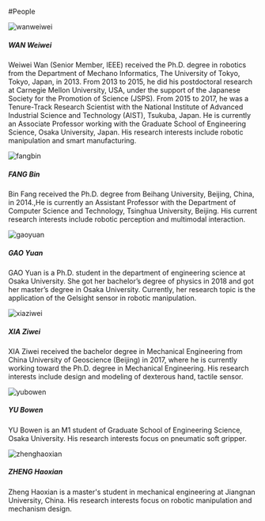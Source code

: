 
#People
</n>

<div class="card mb-3" style="max-width: 700px;">
  <div class="row no-gutters">
    <div class="col-md-4">
      <img src="/imgs/WanWeiwei.jpg" class="card-img" alt="wanweiwei">
    </div>
    <div class="col-md-8">
      <div class="card-body">
        <h5 class="card-title">WAN Weiwei</h5>
        <p class="card-text">Weiwei Wan (Senior Member, IEEE) received the Ph.D. degree in robotics from the Department of Mechano Informatics, The University of Tokyo, Tokyo, Japan, in 2013. From 2013 to 2015, he did his postdoctoral research at Carnegie Mellon University, USA, under the support of the Japanese Society for the Promotion of Science (JSPS). From 2015 to 2017, he was a Tenure-Track Research Scientist with the National Institute of Advanced Industrial Science and Technology (AIST), Tsukuba, Japan. He is currently an Associate Professor working with the Graduate School of Engineering Science, Osaka University, Japan. His research interests include robotic manipulation and smart manufacturing.</p>
      </div>
    </div>
  </div>
</div>



<div class="card mb-3" style="max-width: 700px;">
  <div class="row no-gutters">
    <div class="col-md-4">
      <img src="/imgs/FangBin.jpg" class="card-img" alt="fangbin">
    </div>
    <div class="col-md-8">
      <div class="card-body">
        <h5 class="card-title">FANG Bin</h5>
        <p class="card-text">Bin Fang received the Ph.D. degree from Beihang University, Beijing, China, in 2014.,He is currently an Assistant Professor with the Department of Computer Science and Technology, Tsinghua University, Beijing. His current research interests include robotic perception and multimodal interaction.</p>
      </div>
    </div>
  </div>
</div>



<div class="card mb-3" style="max-width: 700px;">
  <div class="row no-gutters">
    <div class="col-md-4">
      <img src="/imgs/GaoYuan.jpg" class="card-img" alt="gaoyuan">
    </div>
    <div class="col-md-8">
      <div class="card-body">
        <h5 class="card-title">GAO Yuan</h5>
        <p class="card-text">GAO Yuan is a Ph.D. student in the department of engineering science at Osaka University. She got her bachelor’s degree of physics in 2018 and got her master’s degree in Osaka University. Currently, her research topic is the application of the Gelsight sensor in robotic manipulation.</p>
      </div>
    </div>
  </div>
</div>




<div class="card mb-3" style="max-width: 700px;">
  <div class="row no-gutters">
    <div class="col-md-4">
      <img src="/imgs/XiaZiwei.png" class="card-img" alt="xiaziwei">
    </div>
    <div class="col-md-8">
      <div class="card-body">
        <h5 class="card-title">XIA Ziwei</h5>
        <p class="card-text">XIA Ziwei received the bachelor degree in Mechanical Engineering from China University of Geoscience (Beijing) in 2017, where he is currently working toward the Ph.D. degree in Mechanical Engineering. His research interests include design and modeling of dexterous hand, tactile sensor.</p>
      </div>
    </div>
  </div>
</div>





<div class="card mb-3" style="max-width: 700px;">
  <div class="row no-gutters">
    <div class="col-md-4">
      <img src="/imgs/YuBowen.jpg" class="card-img" alt="yubowen">
    </div>
    <div class="col-md-8">
      <div class="card-body">
        <h5 class="card-title">YU Bowen</h5>
        <p class="card-text">YU Bowen is an M1 student of Graduate School of Engineering Science, Osaka University. His research interests focus on pneumatic soft gripper. </p>
      </div>
    </div>
  </div>
</div>







<div class="card mb-3" style="max-width: 700px;">
  <div class="row no-gutters">
    <div class="col-md-4">
      <img src="/imgs/ZhengHaoxian.jpg" class="card-img" alt="zhenghaoxian">
    </div>
    <div class="col-md-8">
      <div class="card-body">
        <h5 class="card-title">ZHENG Haoxian</h5>
        <p class="card-text">Zheng Haoxian is a master's student in mechanical engineering at Jiangnan University, China. His research interests focus on robotic manipulation and mechanism design.</p>
      </div>
    </div>
  </div>
</div>

